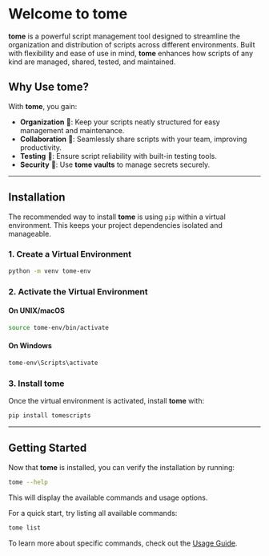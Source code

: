 # Welcome to **tome**

**tome** is a powerful script management tool designed to streamline the organization and
distribution of scripts across different environments. Built with flexibility and ease of
use in mind, **tome** enhances how scripts of any kind are managed, shared, tested, and
maintained.

## Why Use **tome**?

With **tome**, you gain:

- **Organization** 📂: Keep your scripts neatly structured for easy management and
  maintenance.
- **Collaboration** 🤝: Seamlessly share scripts with your team, improving productivity.
- **Testing** 🧪: Ensure script reliability with built-in testing tools.
- **Security** 🔐: Use **tome vaults** to manage secrets securely.

---

## Installation

The recommended way to install **tome** is using `pip` within a virtual environment. This
keeps your project dependencies isolated and manageable.

### 1. Create a Virtual Environment

```bash
python -m venv tome-env
```

### 2. Activate the Virtual Environment

#### On UNIX/macOS

```bash
source tome-env/bin/activate
```

#### On Windows

```bash
tome-env\Scripts\activate
```

### 3. Install **tome**

Once the virtual environment is activated, install **tome** with:

```bash
pip install tomescripts
```

---

## Getting Started

Now that **tome** is installed, you can verify the installation by running:

```bash
tome --help
```

This will display the available commands and usage options.

For a quick start, try listing all available commands:

```bash
tome list
```

To learn more about specific commands, check out the [Usage Guide](use_tome.md).
